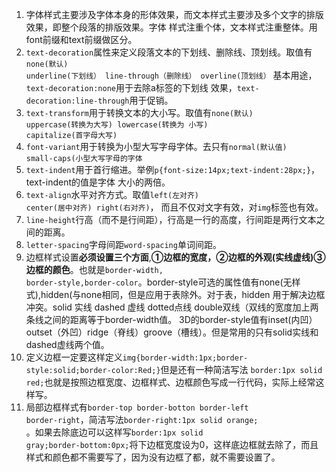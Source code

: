 1. 字体样式主要涉及字体本身的形体效果，而文本样式主要涉及多个文字的排版效果，即整个段落的排版效果。字体
样式注重个体，文本样式注重整体。用font前缀和text前缀做区分。
1. <code>text-decoration</code>属性来定义段落文本的下划线、删除线、顶划线。取值有<code>none(默认) underline(下划线）
line-through（删除线） overline(顶划线）</code> 基本用途，<code>text-decoration:none</code>用于去除a标签的下划线
效果，<code>text-decoration:line-through</code>用于促销。
1. <code>text-transform</code>用于转换文本的大小写。取值有<code>none(默认) uppercase(转换为大写) lowercase(转换为
小写) capitalize(首字母大写)</code>
1. <code>font-variant</code>用于转换为小型大写字母字体。去只有<code>normal(默认值) small-caps(小型大写字母的字体</code>
1. <code>text-indent</code>用于首行缩进。举例<code>p{font-size:14px;text-indent:28px;}</code>，text-indent的值是字体
大小的两倍。
1. <code>text-align</code>水平对齐方式。取值<code>left(左对齐) center(居中对齐) right(右对齐)</code>，
而且不仅对文字有效，对<code>img</code>标签也有效。
1. <code>line-height</code>行高（而不是行间距），行高是一行的高度，行间距是两行文本之间的距离。
1. <code>letter-spacing</code>字母间距<code>word-spacing</code>单词间距。
1. 边框样式设置**必须设置三个方面**,**①边框的宽度，②边框的外观(实线虚线)③边框的颜色**。也就是<code>border-width,
border-style,border-color</code>。border-style可选的属性值有none(无样式),hidden(与none相同，但是应用于表除外。对于表，hidden
用于解决边框冲突。solid 实线 dashed 虚线 dotted点线 double双线（双线的宽度加上两条线之间的距离等于border-width值。
3D的border-style值有inset(内凹）outset（外凹）ridge（脊线）groove（槽线）。但是常用的只有solid实线和dashed虚线两个值。
1. 定义边框一定要这样定义<code>img{border-width:1px;border-style:solid;border-color:Red;}</code>但是还有一种简洁写法
<code>border:1px solid red;</code>也就是按照边框宽度、边框样式、边框颜色写成一行代码，实际上经常这样写。
1. 局部边框样式有<code>border-top border-botton border-left border-right</code>，简洁写法<code>border-right:1px solid orange;
</code>。如果去除底边可以这样写<code>border:1px solid gray;border-bottom:0px;</code>将下边框宽度设为0，这样底边框就去除了，而且
样式和颜色都不需要写了，因为没有边框了都，就不需要设置了。
